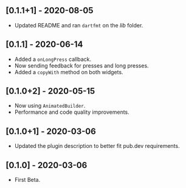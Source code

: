 ## [0.1.1+1] - 2020-08-05

* Updated README and ran `dartfmt` on the _lib_ folder.

## [0.1.1] - 2020-06-14

* Added a `onLongPress` callback.
* Now sending feedback for presses and long presses.
* Added a `copyWith` method on both widgets.

## [0.1.0+2] - 2020-05-15

* Now using `AnimatedBuilder`.
* Performance and code quality improvements.

## [0.1.0+1] - 2020-03-06

* Updated the plugin description to better fit pub.dev requirements.

## [0.1.0] - 2020-03-06

* First Beta.
